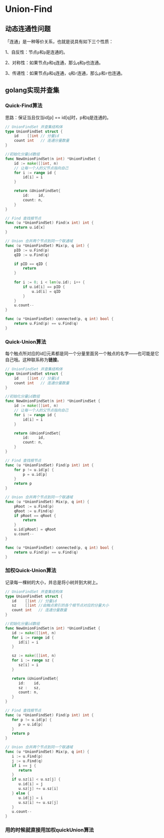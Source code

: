 # Union-Find

## 动态连通性问题

「连通」是一种等价关系，也就是说具有如下三个性质：

1、自反性：节点`p`和`p`是连通的。

2、对称性：如果节点`p`和`q`连通，那么`q`和`p`也连通。

3、传递性：如果节点`p`和`q`连通，`q`和`r`连通，那么`p`和`r`也连通。

## golang实现并查集

### Quick-Find算法

思路：保证当且仅当id[p] == id[q]时，p和q是连通的。

```go
// UnionFindSet 并查集结构体
type UnionFindSet struct {
	id    []int // 分量id
	count int   // 连通分量数量
}

//初始化分量id数组
func NewUnionFindSet(n int) *UnionFindSet {
	id := make([]int, n)
	// 让每一个人的父节点指向自己
	for i := range id {
		id[i] = i
	}

	return &UnionFindSet{
		id:    id,
		count: n,
	}
}

// Find 查找根节点
func (u *UnionFindSet) Find(x int) int {
	return u.id[x]
}

// Union 合并两个节点到同一个联通域
func (u *UnionFindSet) Mix(p, q int) {
	pID := u.Find(p)
	qID := u.Find(q)

	if pID == qID {
		return
	}
    
	for i := 0; i < len(u.id); i++ {
		if u.id[i] == pID {
			u.id[i] = qID
		}
	}
	u.count--
}

func (u *UnionFindSet) connected(p, q int) bool {
	return u.Find(p) == u.Find(q)
}
```

### Quick-Union算法

每个触点所对应的id[]元素都是同一个分量里面另一个触点的名字——也可能是它自己哦。这种联系称为**链接**。

```go
// UnionFindSet 并查集结构体
type UnionFindSet struct {
	id    []int // 分量id
	count int   // 连通分量数量
}

//初始化分量id数组
func NewUnionFindSet(n int) *UnionFindSet {
	id := make([]int, n)
	// 让每一个人的父节点指向自己
	for i := range id {
		id[i] = i
	}

	return &UnionFindSet{
		id:    id,
		count: n,
	}
}

// Find 查找根节点
func (u *UnionFindSet) Find(p int) int {
	for p != u.id[p] {
		p = u.id[p]
	}
	return p
}

// Union 合并两个节点到同一个联通域
func (u *UnionFindSet) Mix(p, q int) {
	pRoot := u.Find(p)
	qRoot := u.Find(q)
	if pRoot == qRoot {
		return 
	}
	u.id[pRoot] = qRoot
	u.count--
}

func (u *UnionFindSet) connected(p, q int) bool {
	return u.Find(p) == u.Find(q)
}
```

### 加权Quick-Union算法

记录每一棵树的大小，并总是将小树并到大树上。

```go
// UnionFindSet 并查集结构体
type UnionFindSet struct {
   id    []int // 分量id
   sz    []int //由触点索引的各个根节点对应的分量大小
   count int   // 连通分量数量
}

//初始化分量id数组
func NewUnionFindSet(n int) *UnionFindSet {
   id := make([]int, n)
   for i := range id {
      id[i] = i
   }

   sz := make([]int, n)
   for i := range sz {
      sz[i] = i
   }

   return &UnionFindSet{
      id:    id,
      sz :   sz,
      count: n,
   }
}

// Find 查找根节点
func (u *UnionFindSet) Find(p int) int {
   for p != u.id[p] {
      p = u.id[p]
   }
   return p
}

// Union 合并两个节点到同一个联通域
func (u *UnionFindSet) Mix(p, q int) {
   i := u.Find(p)
   j := u.Find(q)
   if i == j {
      return
   }
   if u.sz[i] < u.sz[j] {
      u.id[i] = j
      u.sz[j] += u.sz[i]
   } else {
      u.id[j] = i
      u.sz[i] += u.sz[j]
   }
   u.count--
}
```

### 用的时候就直接用加权quickUnion算法